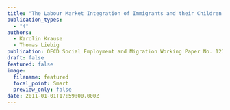 ```yaml
---
title: "The Labour Market Integration of Immigrants and their Children in Austria. "
publication_types:
  - "4"
authors:
  - Karolin Krause
  - Thomas Liebig
publication: OECD Social Employment and Migration Working Paper No. 127, OECD, Paris.
draft: false
featured: false
image:
  filename: featured
  focal_point: Smart
  preview_only: false
date: 2011-01-01T17:59:00.000Z
---
```

